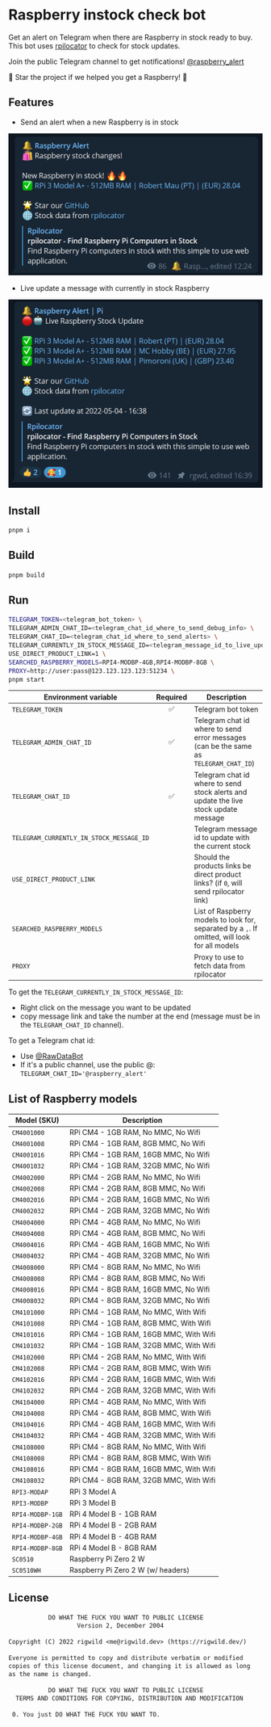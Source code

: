 # Raspberry instock check bot

Get an alert on Telegram when there are Raspberry in stock ready to buy. This bot uses [rpilocator](https://rpilocator.com/) to check for stock updates.

Join the public Telegram channel to get notifications! [@raspberry_alert](https://t.me/raspberry_alert/35)

🌟 Star the project if we helped you get a Raspberry! 🙏

## Features

- Send an alert when a new Raspberry is in stock

![screenshot](./screenshot.png)

- Live update a message with currently in stock Raspberry

![screenshot live update](./screenshot-live.png)

## Install

```sh
pnpm i
```

## Build

```sh
pnpm build
```

## Run

```sh
TELEGRAM_TOKEN=<telegram_bot_token> \
TELEGRAM_ADMIN_CHAT_ID=<telegram_chat_id_where_to_send_debug_info> \
TELEGRAM_CHAT_ID=<telegram_chat_id_where_to_send_alerts> \
TELEGRAM_CURRENTLY_IN_STOCK_MESSAGE_ID=<telegram_message_id_to_live_update_current_stock> \
USE_DIRECT_PRODUCT_LINK=1 \
SEARCHED_RASPBERRY_MODELS=RPI4-MODBP-4GB,RPI4-MODBP-8GB \
PROXY=http://user:pass@123.123.123.123:51234 \
pnpm start
```

| Environment variable                     | Required | Description                                                                                    |
| ---------------------------------------- | :------: | ---------------------------------------------------------------------------------------------- |
| `TELEGRAM_TOKEN`                         |    ✅    | Telegram bot token                                                                             |
| `TELEGRAM_ADMIN_CHAT_ID`                 |    ✅    | Telegram chat id where to send error messages (can be the same as `TELEGRAM_CHAT_ID`)          |
| `TELEGRAM_CHAT_ID`                       |    ✅    | Telegram chat id where to send stock alerts and update the live stock update message           |
| `TELEGRAM_CURRENTLY_IN_STOCK_MESSAGE_ID` |          | Telegram message id to update with the current stock                                           |
| `USE_DIRECT_PRODUCT_LINK`                |          | Should the products links be direct product links? (if `0`, will send rpilocator link)         |
| `SEARCHED_RASPBERRY_MODELS`              |          | List of Raspberry models to look for, separated by a `,`. If omitted, will look for all models |
| `PROXY`                                  |          | Proxy to use to fetch data from rpilocator                                                     |

To get the `TELEGRAM_CURRENTLY_IN_STOCK_MESSAGE_ID`:

- Right click on the message you want to be updated
- copy message link and take the number at the end (message must be in the `TELEGRAM_CHAT_ID` channel).

To get a Telegram chat id:

- Use [@RawDataBot](https://stackoverflow.com/a/46247058)
- If it's a public channel, use the public @: `TELEGRAM_CHAT_ID='@raspberry_alert'`

## List of Raspberry models

| Model (SKU)      | Description                            |
| ---------------- | -------------------------------------- |
| `CM4001000`      | RPi CM4 - 1GB RAM, No MMC, No Wifi     |
| `CM4001008`      | RPi CM4 - 1GB RAM, 8GB MMC, No Wifi    |
| `CM4001016`      | RPi CM4 - 1GB RAM, 16GB MMC, No Wifi   |
| `CM4001032`      | RPi CM4 - 1GB RAM, 32GB MMC, No Wifi   |
| `CM4002000`      | RPi CM4 - 2GB RAM, No MMC, No Wifi     |
| `CM4002008`      | RPi CM4 - 2GB RAM, 8GB MMC, No Wifi    |
| `CM4002016`      | RPi CM4 - 2GB RAM, 16GB MMC, No Wifi   |
| `CM4002032`      | RPi CM4 - 2GB RAM, 32GB MMC, No Wifi   |
| `CM4004000`      | RPi CM4 - 4GB RAM, No MMC, No Wifi     |
| `CM4004008`      | RPi CM4 - 4GB RAM, 8GB MMC, No Wifi    |
| `CM4004016`      | RPi CM4 - 4GB RAM, 16GB MMC, No Wifi   |
| `CM4004032`      | RPi CM4 - 4GB RAM, 32GB MMC, No Wifi   |
| `CM4008000`      | RPi CM4 - 8GB RAM, No MMC, No Wifi     |
| `CM4008008`      | RPi CM4 - 8GB RAM, 8GB MMC, No Wifi    |
| `CM4008016`      | RPi CM4 - 8GB RAM, 16GB MMC, No Wifi   |
| `CM4008032`      | RPi CM4 - 8GB RAM, 32GB MMC, No Wifi   |
| `CM4101000`      | RPi CM4 - 1GB RAM, No MMC, With Wifi   |
| `CM4101008`      | RPi CM4 - 1GB RAM, 8GB MMC, With Wifi  |
| `CM4101016`      | RPi CM4 - 1GB RAM, 16GB MMC, With Wifi |
| `CM4101032`      | RPi CM4 - 1GB RAM, 32GB MMC, With Wifi |
| `CM4102000`      | RPi CM4 - 2GB RAM, No MMC, With Wifi   |
| `CM4102008`      | RPi CM4 - 2GB RAM, 8GB MMC, With Wifi  |
| `CM4102016`      | RPi CM4 - 2GB RAM, 16GB MMC, With Wifi |
| `CM4102032`      | RPi CM4 - 2GB RAM, 32GB MMC, With Wifi |
| `CM4104000`      | RPi CM4 - 4GB RAM, No MMC, With Wifi   |
| `CM4104008`      | RPi CM4 - 4GB RAM, 8GB MMC, With Wifi  |
| `CM4104016`      | RPi CM4 - 4GB RAM, 16GB MMC, With Wifi |
| `CM4104032`      | RPi CM4 - 4GB RAM, 32GB MMC, With Wifi |
| `CM4108000`      | RPi CM4 - 8GB RAM, No MMC, With Wifi   |
| `CM4108008`      | RPi CM4 - 8GB RAM, 8GB MMC, With Wifi  |
| `CM4108016`      | RPi CM4 - 8GB RAM, 16GB MMC, With Wifi |
| `CM4108032`      | RPi CM4 - 8GB RAM, 32GB MMC, With Wifi |
| `RPI3-MODAP`     | RPi 3 Model A                          |
| `RPI3-MODBP`     | RPi 3 Model B                          |
| `RPI4-MODBP-1GB` | RPi 4 Model B - 1GB RAM                |
| `RPI4-MODBP-2GB` | RPi 4 Model B - 2GB RAM                |
| `RPI4-MODBP-4GB` | RPi 4 Model B - 4GB RAM                |
| `RPI4-MODBP-8GB` | RPi 4 Model B - 8GB RAM                |
| `SC0510`         | Raspberry Pi Zero 2 W                  |
| `SC0510WH`       | Raspberry Pi Zero 2 W (w/ headers)     |

## License

```
           DO WHAT THE FUCK YOU WANT TO PUBLIC LICENSE
                   Version 2, December 2004

Copyright (C) 2022 rigwild <me@rigwild.dev> (https://rigwild.dev/)

Everyone is permitted to copy and distribute verbatim or modified
copies of this license document, and changing it is allowed as long
as the name is changed.

           DO WHAT THE FUCK YOU WANT TO PUBLIC LICENSE
  TERMS AND CONDITIONS FOR COPYING, DISTRIBUTION AND MODIFICATION

 0. You just DO WHAT THE FUCK YOU WANT TO.
```
